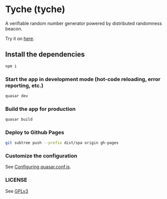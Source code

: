 # Tyche (tyche)

A verifiable random number generator powered by distributed randomness beacon.

Try it on [here](https://owtotwo.github.io/tyche/).

## Install the dependencies
```bash
npm i
```

### Start the app in development mode (hot-code reloading, error reporting, etc.)
```bash
quasar dev
```

### Build the app for production
```bash
quasar build
```

### Deploy to Github Pages
```bash
git subtree push --prefix dist/spa origin gh-pages
```

### Customize the configuration
See [Configuring quasar.conf.js](https://quasar.dev/quasar-cli/quasar-conf-js).


### LICENSE
See [GPLv3](./LICENSE)
